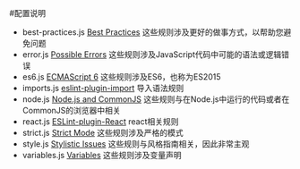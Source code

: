 #配置说明

* best-practices.js [Best Practices](https://eslint.org/docs/rules/#best-practices) 这些规则涉及更好的做事方式，以帮助您避免问题
* error.js [Possible Errors](https://eslint.org/docs/rules/#possible-errors) 这些规则涉及JavaScript代码中可能的语法或逻辑错误
* es6.js [ECMAScript 6](https://eslint.org/docs/rules/#ecmascript-6) 这些规则涉及ES6，也称为ES2015
* imports.js [eslint-plugin-import](https://github.com/benmosher/eslint-plugin-import) 导入语法规则
* node.js [Node.js and CommonJS](https://eslint.org/docs/rules/#nodejs-and-commonjs) 这些规则与在Node.js中运行的代码或者在CommonJS的浏览器中相关
* react.js [ESLint-plugin-React](https://github.com/yannickcr/eslint-plugin-react) react相关规则
* strict.js [Strict Mode](https://eslint.org/docs/rules/#strict-mode) 这些规则涉及严格的模式
* style.js [Stylistic Issues](https://eslint.org/docs/rules/#stylistic-issues) 这些规则与风格指南相关，因此非常主观
* variables.js [Variables](https://eslint.org/docs/rules/#variables) 这些规则涉及变量声明